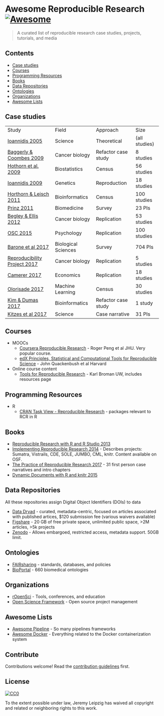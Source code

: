 # Awesome Reproducible Research [![Awesome](https://cdn.rawgit.com/sindresorhus/awesome/d7305f38d29fed78fa85652e3a63e154dd8e8829/media/badge.svg)](https://github.com/sindresorhus/awesome)

> A curated list of reproducible research case studies, projects, tutorials, and media


## Contents

- [Case studies](#case-studies)
- [Courses](#courses)
- [Programming Resources](#programming-resources)
- [Books](#books)
- [Data Repositories](#data-repositories)
- [Ontologies](#ontologies)
- [Organizations](#organizations)
- [Awesome Lists](#awesome-lists)

## Case studies
<table>
	<tr>
		<td>
			Study
		</td>
		<td>
			Field
		</td>
		<td>
			Approach
		</td>
		<td>
			Size
		</td>
	</tr>
	<tr>
		<td>
			<a href="https://www.ncbi.nlm.nih.gov/pubmed/16060722">Ioannidis 2005</a>
		</td>
		<td>
			Science
		</td>
		<td>
			Theoretical
		</td>
		<td>
			(all studies)
		</td>
	</tr>
	<tr>
		<td>
			<a href="https://arxiv.org/pdf/1010.1092.pdf">Baggerly &amp; Coombes 2009</a>
		</td>
		<td>
			Cancer biology
		</td>
		<td>
			Refactor case study
		</td>
		<td>
			8 studies
		</td>
	</tr>
	<tr>
		<td>
			<a href="http://onlinelibrary.wiley.com/doi/10.1002/bimj.200900154/full">Hothorn et al. 2009</a>
		</td>
		<td>
			Biostatistics
		</td>
		<td>
			Census
		</td>
		<td>
			56 studies
		</td>
	</tr>
	<tr>
		<td>
			<a href="https://www.nature.com/articles/ng.295">Ioannidis 2009</a>
		</td>
		<td>
			Genetics
		</td>
		<td>
			Reproduction
		</td>
		<td>
			18 studies
		</td>
	</tr>
	<tr>
		<td>
			<a href="https://academic.oup.com/bib/article/12/3/288/258098/Case-studies-in-reproducibility">Horthorn &amp; Leisch 2011</a>
		</td>
		<td>
			Bioinformatics
		</td>
		<td>
			Census
		</td>
		<td>
			100 studies
		</td>
	</tr>
	<tr>
		<td>
			<a href="http://www.nature.com/nrd/journal/v10/n9/full/nrd3439-c1.html">Prinz 2011</a>
		</td>
		<td>
			Biomedicine
		</td>
		<td>
			Survey
		</td>
		<td>
			23 PIs
		</td>
	</tr>
	<tr>
		<td>
			<a href="https://www.nature.com/nature/journal/v483/n7391/full/483531a.html">Begley &amp; Ellis 2012</a>
		</td>
		<td>
			Cancer biology
		</td>
		<td>
			Replication
		</td>
		<td>
			53 studies
		</td>
	</tr>
	<tr>
		<td>
			<a href="http://science.sciencemag.org/content/349/6251/aac4716">OSC 2015</a>
		</td>
		<td>
			Psychology
		</td>
		<td>
			Replication
		</td>
		<td>
			100 studies
		</td>
	</tr>
	<tr>
		<td>
			<a href="http://journals.plos.org/ploscompbiol/article?id=10.1371/journal.pcbi.1005755">Barone et al 2017</a>
		</td>
		<td>
			Biological Sciences
		</td>
		<td>
			Survey
		</td>
		<td>
			704 PIs
		</td>
	</tr>
	<tr>
		<td>
			<a href="https://elifesciences.org/articles/23383#abstract">Reproducibility Project 2017</a>
		</td>
		<td>
			Cancer biology
		</td>
		<td>
			Replication
		</td>
		<td>
			5 studies
		</td>
	</tr>
	<tr>
		<td>
			<a href="http://science.sciencemag.org/content/351/6280/1433">Camerer 2017</a>
		</td>
		<td>
			Economics
		</td>
		<td>
			Replication
		</td>
		<td>
			18 studies
		</td>
	</tr>
	<tr>
		<td>
			<a href="https://openreview.net/pdf?id=By4l2PbQ-">Olorisade 2017</a>
		</td>
		<td>
			Machine Learning
		</td>
		<td>
			Census
		</td>
		<td>
			30 studies
		</td>
	</tr>
	<tr>
		<td>
			<a href="https://www.biorxiv.org/content/biorxiv/early/2017/10/31/143503.full.pdf?%3Fcollection=">Kim &amp; Dumas 2017</a>
		</td>
		<td>
			Bioinformatics
		</td>
		<td>
			Refactor case study
		</td>
		<td>
			1 study
		</td>
	</tr>
	<tr>
		<td>
			<a href="https://books.google.com/books?id=NDEyDwAAQBAJ">Kitzes et al 2017</a>
		</td>
		<td>
			Science
		</td>
		<td>
			Case narrative
		</td>
		<td>
			31 PIs
		</td>
	</tr>
</table>


## Courses
- MOOCs
    - [Coursera Reproducible Research](https://www.coursera.org/learn/reproducible-research) - Roger Peng et al JHU. Very popular course.
    - [edX Principles, Statistical and Computational Tools for Reproducible Science](https://www.edx.org/course/principles-statistical-computational-harvardx-ph527x) - John Quackenbush et al Harvard
- Online course content
    - [Tools for Reproducible Research](http://kbroman.org/Tools4RR/) - Karl Broman UW, includes resources page
## Programming Resources
- R
    - [CRAN Task View - Reproducible Research](https://cran.r-project.org/web/views/ReproducibleResearch.html) - packages relevant to RCR in R

## Books
- [Reproducible Research with R and R Studio 2013](https://g.co/kgs/RxcFNm)
- [Implementing Reproducible Research 2014](https://osf.io/s9tya/) - Describes projects: Sumatra, Vistrails, CDE, SOLE, JUMBO, CML, knitr. Content available on OSF.
- [The Practice of Reproducible Research 2017](https://g.co/kgs/jZiMR7) - 31 first person case narratives and intro chapters
- [Dynamic Documents with R and knitr 2015](https://g.co/kgs/dpzkF4)

## Data Repositories
All these repositories assign Digital Object Identifiers (DOIs) to data
- [Data Dryad](https://datadryad.org) - curated, metadata-centric, focused on articles associated with published artices, $120 submission fee (various waivers available)
- [Figshare](https://figshare.com) - 20 GB of free private space, unlimited public space, >2M articles, >5k projects
- [Zenodo](https://zenodo.org/) - Allows embargoed, restricted access, metadata support. 50GB limit.

## Ontologies
- [FAIRsharing](https://fairsharing.org) - standards, databases, and policies
- [BioPortal](https://bioportal.bioontology.org/) - 660 biomedical ontologies 

## Organizations
- [rOpenSci](https://ropensci.org) - Tools, conferences, and education
- [Open Science Framework](https://osf.io) - Open source project management

## Awesome Lists
- [Awesome Pipeline](https://github.com/pditommaso/awesome-pipeline) - So many pipelines frameworks
- [Awesome Docker](https://github.com/veggiemonk/awesome-docker) - Everything related to the Docker containerization system

## Contribute

Contributions welcome! Read the [contribution guidelines](contributing.md) first.


## License

[![CC0](http://mirrors.creativecommons.org/presskit/buttons/88x31/svg/cc-zero.svg)](http://creativecommons.org/publicdomain/zero/1.0)

To the extent possible under law, Jeremy Leipzig has waived all copyright and
related or neighboring rights to this work.
